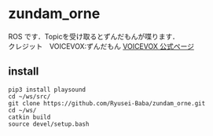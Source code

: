 # zundam_orne
ROS です．Topicを受け取るとずんだもんが喋ります．</br>
クレジット　VOICEVOX:ずんだもん [VOICEVOX 公式ページ](https://voicevox.hiroshiba.jp/)</br>


## install
```
pip3 install playsound
cd ~/ws/src/
git clone https://github.com/Ryusei-Baba/zundam_orne.git
cd ~/ws/
catkin build
source devel/setup.bash
```
